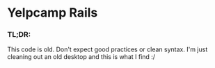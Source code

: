 # Yelpcamp Rails
### TL;DR:
This code is old. Don't expect good practices or clean syntax. I'm just cleaning out an old desktop and this is what I find :/